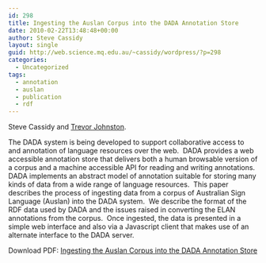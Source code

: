 ```yaml
---
id: 298
title: Ingesting the Auslan Corpus into the DADA Annotation Store
date: 2010-02-22T13:48:48+00:00
author: Steve Cassidy
layout: single
guid: http://web.science.mq.edu.au/~cassidy/wordpress/?p=298
categories:
  - Uncategorized
tags:
  - annotation
  - auslan
  - publication
  - rdf
---
```

Steve Cassidy and [Trevor Johnston](http://web.mac.com/trevor.a.johnston/Site/Welcome.html).

The DADA system is being developed to support collaborative access to and annotation of language resources over the web.  DADA provides a web accessible annotation store that delivers both a human browsable version of a corpus and a machine accessible API for reading and writing annotations.  DADA implements an abstract model of annotation suitable for storing many kinds of data from a wide range of language resources.  This paper describes the process of ingesting data from a corpus of Australian Sign Language (Auslan) into the DADA system.  We describe the format of the RDF data used by DADA and the issues raised in converting the ELAN annotations from the corpus.  Once ingested, the data is presented in a simple web interface and also via a Javascript client that makes use of an alternate interface to the DADA server.

Download PDF: [Ingesting the Auslan Corpus into the DADA Annotation Store](http://portal.acm.org/citation.cfm?id=1698409)
